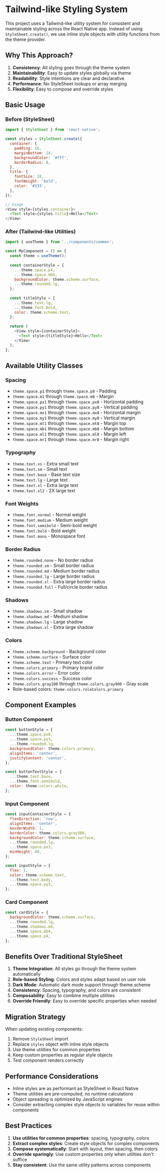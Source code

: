 # Tailwind-like Styling System

This project uses a Tailwind-like utility system for consistent and maintainable styling across the React Native app. Instead of using `StyleSheet.create()`, we use inline style objects with utility functions from the theme provider.

## Why This Approach?

1. **Consistency**: All styling goes through the theme system
2. **Maintainability**: Easy to update styles globally via theme
3. **Readability**: Style intentions are clear and declarative
4. **Performance**: No StyleSheet lookups or array merging
5. **Flexibility**: Easy to compose and override styles

## Basic Usage

### Before (StyleSheet)
```javascript
import { StyleSheet } from 'react-native';

const styles = StyleSheet.create({
  container: {
    padding: 16,
    marginBottom: 24,
    backgroundColor: '#fff',
    borderRadius: 8,
  },
  title: {
    fontSize: 18,
    fontWeight: 'bold',
    color: '#333',
  },
});

// Usage
<View style={styles.container}>
  <Text style={styles.title}>Hello</Text>
</View>
```

### After (Tailwind-like Utilities)
```javascript
import { useTheme } from '../components/common';

const MyComponent = () => {
  const theme = useTheme();
  
  const containerStyle = {
    ...theme.space.p4,
    ...theme.space.mb6,
    backgroundColor: theme.scheme.surface,
    ...theme.rounded.lg,
  };
  
  const titleStyle = {
    ...theme.text.lg,
    ...theme.font.bold,
    color: theme.scheme.text,
  };
  
  return (
    <View style={containerStyle}>
      <Text style={titleStyle}>Hello</Text>
    </View>
  );
};
```

## Available Utility Classes

### Spacing
- `theme.space.p1` through `theme.space.p8` - Padding
- `theme.space.m1` through `theme.space.m8` - Margin
- `theme.space.px1` through `theme.space.px8` - Horizontal padding
- `theme.space.py1` through `theme.space.py8` - Vertical padding
- `theme.space.mx1` through `theme.space.mx8` - Horizontal margin
- `theme.space.my1` through `theme.space.my8` - Vertical margin
- `theme.space.mt1` through `theme.space.mt8` - Margin top
- `theme.space.mb1` through `theme.space.mb8` - Margin bottom
- `theme.space.ml1` through `theme.space.ml8` - Margin left
- `theme.space.mr1` through `theme.space.mr8` - Margin right

### Typography
- `theme.text.xs` - Extra small text
- `theme.text.sm` - Small text
- `theme.text.base` - Base text size
- `theme.text.lg` - Large text
- `theme.text.xl` - Extra large text
- `theme.text.xl2` - 2X large text

### Font Weights
- `theme.font.normal` - Normal weight
- `theme.font.medium` - Medium weight
- `theme.font.semibold` - Semi-bold weight
- `theme.font.bold` - Bold weight
- `theme.font.mono` - Monospace font

### Border Radius
- `theme.rounded.none` - No border radius
- `theme.rounded.sm` - Small border radius
- `theme.rounded.md` - Medium border radius
- `theme.rounded.lg` - Large border radius
- `theme.rounded.xl` - Extra large border radius
- `theme.rounded.full` - Full/circle border radius

### Shadows
- `theme.shadows.sm` - Small shadow
- `theme.shadows.md` - Medium shadow
- `theme.shadows.lg` - Large shadow
- `theme.shadows.xl` - Extra large shadow

### Colors
- `theme.scheme.background` - Background color
- `theme.scheme.surface` - Surface color
- `theme.scheme.text` - Primary text color
- `theme.colors.primary` - Primary brand color
- `theme.colors.error` - Error color
- `theme.colors.success` - Success color
- `theme.colors.gray100` through `theme.colors.gray900` - Gray scale
- Role-based colors: `theme.colors.roleColors.primary`

## Component Examples

### Button Component
```javascript
const buttonStyle = {
  ...theme.space.px6,
  ...theme.space.py3,
  ...theme.rounded.lg,
  backgroundColor: theme.colors.primary,
  alignItems: 'center',
  justifyContent: 'center',
};

const buttonTextStyle = {
  ...theme.text.base,
  ...theme.font.semibold,
  color: theme.colors.white,
};
```

### Input Component
```javascript
const inputContainerStyle = {
  flexDirection: 'row',
  alignItems: 'center',
  borderWidth: 1,
  borderColor: theme.colors.gray300,
  backgroundColor: theme.scheme.surface,
  ...theme.rounded.lg,
  ...theme.space.px3,
  minHeight: 48,
};

const inputStyle = {
  flex: 1,
  color: theme.scheme.text,
  ...theme.text.body,
  ...theme.space.py3,
};
```

### Card Component
```javascript
const cardStyle = {
  backgroundColor: theme.scheme.surface,
  ...theme.rounded.lg,
  ...theme.shadows.md,
  ...theme.space.mb4,
  ...theme.space.p4,
};
```

## Benefits Over Traditional StyleSheet

1. **Theme Integration**: All styles go through the theme system automatically
2. **Role-based Styling**: Colors and styles adapt based on user role
3. **Dark Mode**: Automatic dark mode support through theme.scheme
4. **Consistency**: Spacing, typography, and colors are consistent
5. **Composability**: Easy to combine multiple utilities
6. **Override Friendly**: Easy to override specific properties when needed

## Migration Strategy

When updating existing components:

1. Remove `StyleSheet` import
2. Replace `styles` object with inline style objects
3. Use theme utilities for common properties
4. Keep custom properties as regular style objects
5. Test component renders correctly

## Performance Considerations

- Inline styles are as performant as StyleSheet in React Native
- Theme utilities are pre-computed, no runtime calculations
- Object spreading is optimized by JavaScript engines
- Consider extracting complex style objects to variables for reuse within components

## Best Practices

1. **Use utilities for common properties**: spacing, typography, colors
2. **Extract complex styles**: Create style objects for complex components
3. **Compose systematically**: Start with layout, then spacing, then colors
4. **Override sparingly**: Use custom properties only when utilities don't suffice
5. **Stay consistent**: Use the same utility patterns across components
